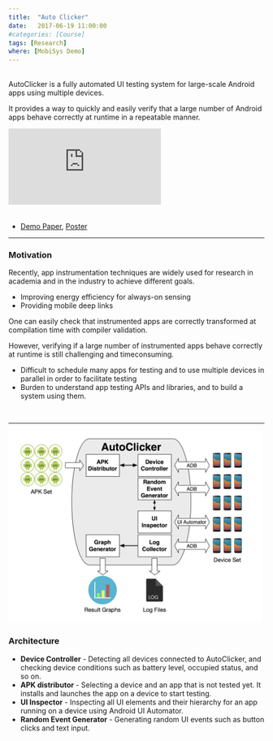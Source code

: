 ```yaml
---
title:  "Auto Clicker"
date:   2017-06-19 11:00:00
#categories: [Course]
tags: [Research]
where: [MobiSys Demo] 
---
```


<br/>AutoClicker is a fully automated UI testing system for large-scale Android apps using multiple 
devices. 

It provides a way to quickly and easily verify that a large number of Android apps behave 
correctly at runtime in a repeatable manner.

<div class="video_container"> 
<iframe class="responsive-iframe" src="https://www.youtube.com/embed/_hreL1KBLms" frameborder="0" allowfullscreen="true"></iframe>
</div>

<br/>

- <a href="https://dl.acm.org/doi/10.1145/3081333.3089330" target="_blank">Demo Paper</a>, 
<a href="images/posts/autoclicker/poster.pdf" target="_blank">Poster</a>


---
### Motivation
Recently, app instrumentation techniques are widely used for research in academia and in the industry to achieve different goals.

- Improving energy efficiency for always-on sensing
- Providing mobile deep links

One can easily check that instrumented apps are correctly transformed at compilation time with compiler validation.

However, verifying if a large number of instrumented apps behave correctly at runtime is still challenging and timeconsuming.

- Difficult to schedule many apps for testing and to use multiple devices in parallel in order to facilitate testing
- Burden to understand app testing APIs and libraries, and to build a system using them.

<br/>

---

<img src="../images/posts/autoclicker/architecture.png" alt="drawing" width="500"/>

### Architecture
- **Device Controller** - Detecting all devices connected to AutoClicker, and checking device conditions such as battery level, occupied status, and so on.
- **APK distributor** - Selecting a device and an app that is not tested yet. It installs and launches the app on a device to start testing.
- **UI Inspector** - Inspecting all UI elements and their hierarchy for an app running on a device using Android UI Automator.
- **Random Event Generator** - Generating random UI events such as button clicks and text input.


<br/>